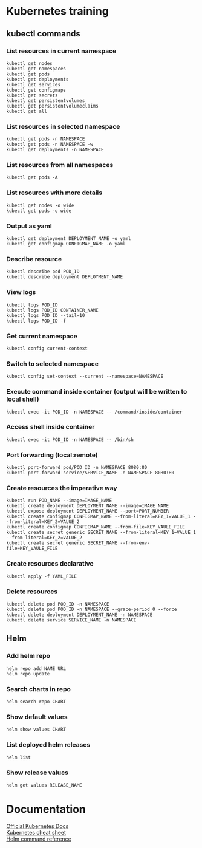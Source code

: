 # Kubernetes training

## kubectl commands

### List resources in current namespace
<pre><code>kubectl get nodes  
kubectl get namespaces  
kubectl get pods  
kubectl get deployments  
kubectl get services  
kubectl get configmaps  
kubectl get secrets  
kubectl get persistentvolumes  
kubectl get persistentvolumeclaims  
kubectl get all</code></pre>

### List resources in selected namespace
<pre><code>kubectl get pods -n NAMESPACE  
kubectl get pods -n NAMESPACE -w  
kubectl get deployments -n NAMESPACE</code></pre>

### List resources from all namespaces
<pre><code>kubectl get pods -A</code></pre>

### List resources with more details
<pre><code>kubectl get nodes -o wide  
kubectl get pods -o wide</code></pre>

### Output as yaml
<pre><code>kubectl get deployment DEPLOYMENT_NAME -o yaml  
kubectl get configmap CONFIGMAP_NAME -o yaml</code></pre>

### Describe resource
<pre><code>kubectl describe pod POD_ID 
kubectl describe deployment DEPLOYMENT_NAME</code></pre>

### View logs
<pre><code>kubectl logs POD_ID  
kubectl logs POD_ID CONTAINER_NAME
kubectl logs POD_ID --tail=10  
kubectl logs POD_ID -f</code></pre>

### Get current namespace
<pre><code>kubectl config current-context</code></pre>

### Switch to selected namespace
<pre><code>kubectl config set-context --current --namespace=NAMESPACE</code></pre>

### Execute command inside container (output will be written to local shell)
<pre><code>kubectl exec -it POD_ID -n NAMESPACE -- /command/inside/container</code></pre>

### Access shell inside container
<pre><code>kubectl exec -it POD_ID -n NAMESPACE -- /bin/sh</code></pre>

### Port forwarding (local:remote)
<pre><code>kubectl port-forward pod/POD_ID -n NAMESPACE 8080:80  
kubectl port-forward service/SERVICE_NAME -n NAMESPACE 8080:80</code></pre>

### Create resources the imperative way
<pre><code>kubectl run POD_NAME --image=IMAGE_NAME  
kubectl create deployment DEPLOYMENT_NAME --image=IMAGE_NAME  
kubectl expose deployment DEPLOYMENT_NAME --port=PORT_NUMBER
kubectl create configmap CONFIGMAP_NAME --from-literal=KEY_1=VALUE_1 --from-literal=KEY_2=VALUE_2  
kubectl create configmap CONFIGMAP_NAME --from-file=KEY_VAULE_FILE  
kubectl create secret generic SECRET_NAME --from-literal=KEY_1=VALUE_1 --from-literal=KEY_2=VALUE_2  
kubectl create secret generic SECRET_NAME --from-env-file=KEY_VAULE_FILE</code></pre>

### Create resources declarative
<pre><code>kubectl apply -f YAML_FILE</code></pre>

### Delete resources
<pre><code>kubectl delete pod POD_ID -n NAMESPACE  
kubectl delete pod POD_ID -n NAMESPACE --grace-period 0 --force  
kubectl delete deployment DEPLOYMENT_NAME -n NAMESPACE  
kubectl delete service SERVICE_NAME -n NAMESPACE</code></pre>

## Helm

### Add helm repo
<pre><code>helm repo add NAME URL  
helm repo update</code></pre>

### Search charts in repo
<pre><code>helm search repo CHART</code></pre>

### Show default values
<pre><code>helm show values CHART</code></pre>

### List deployed helm releases
<pre><code>helm list</code></pre>

### Show release values
<pre><code>helm get values RELEASE_NAME</code></pre>

# Documentation
[Official Kubernetes Docs](https://kubernetes.io/docs/)  
[Kubernetes cheat sheet](https://kubernetes.io/docs/reference/kubectl/quick-reference/)  
[Helm command reference](https://helm.sh/docs/helm/)
